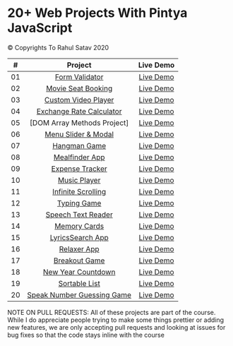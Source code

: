 # 20+ Web Projects With Pintya JavaScript

 © Copyrights To Rahul Satav 2020



|  #  |            Project             | Live Demo |
| :-: | :----------------------------: | :-------: |
| 01  |       [Form Validator](#)       | [Live Demo](https://vanillawebprojects.com/projects/form-validator/)  |
| 02  |     [Movie Seat Booking](#)    | [Live Demo](https://vanillawebprojects.com/projects/movie-seat-booking/)  |
| 03  |    [Custom Video Player](#)     | [Live Demo](https://vanillawebprojects.com/projects/custom-video-player/)  |
| 04  |  [Exchange Rate Calculator](#)  | [Live Demo](https://vanillawebprojects.com/projects/exchange-rate/)  |
| 05  | [DOM Array Methods Project]  | [Live Demo](https://vanillawebprojects.com/projects/dom-array-methods/)  |
| 06  |    [Menu Slider & Modal](#)    | [Live Demo](https://vanillawebprojects.com/projects/modal-menu-slider/)  |
| 07  |        [Hangman Game](#)       | [Live Demo](https://vanillawebprojects.com/projects/hangman/)  |
| 08  |       [Mealfinder App](#)      | [Live Demo](https://vanillawebprojects.com/projects/meal-finder/)  |
| 09  |      [Expense Tracker](#)       | [Live Demo](https://vanillawebprojects.com/projects/expense-tracker/)  |
| 10  |        [Music Player](#)       | [Live Demo](https://vanillawebprojects.com/projects/music-player/)  |
| 11  |     [Infinite Scrolling](#)     | [Live Demo](https://vanillawebprojects.com/projects/infinite_scroll_blog/)  |
| 12  |        [Typing Game](#)     | [Live Demo](https://vanillawebprojects.com/projects/typing-game/)  |
| 13  |     [Speech Text Reader](#)    | [Live Demo](https://vanillawebprojects.com/projects/speech-text-reader/)  |
| 14  |        [Memory Cards](#)     | [Live Demo](https://vanillawebprojects.com/projects/memory-cards/)  |
| 15  |      [LyricsSearch App](#)     | [Live Demo](https://vanillawebprojects.com/projects/lyrics-search/)  |
| 16  |        [Relaxer App](#)       | [Live Demo](https://vanillawebprojects.com/projects//relaxer-app/)  |
| 17  |       [Breakout Game](#)       | [Live Demo](https://vanillawebprojects.com/projects/breakout-game/)  |
| 18  |     [New Year Countdown](#)   | [Live Demo](https://vanillawebprojects.com/projects/new-year-countdown/)  |
| 19  |       [Sortable List](#)       | [Live Demo](https://vanillawebprojects.com/projects/sortable-list/)  |
| 20  | [Speak Number Guessing Game](#) | [Live Demo](https://vanillawebprojects.com/projects/speak-number-guess/)  |


NOTE ON PULL REQUESTS: All of these projects are part of the course. While I do appreciate people trying to make some things prettier or adding new features, we are only accepting pull requests and looking at issues for bug fixes so that the code stays inline with the course

